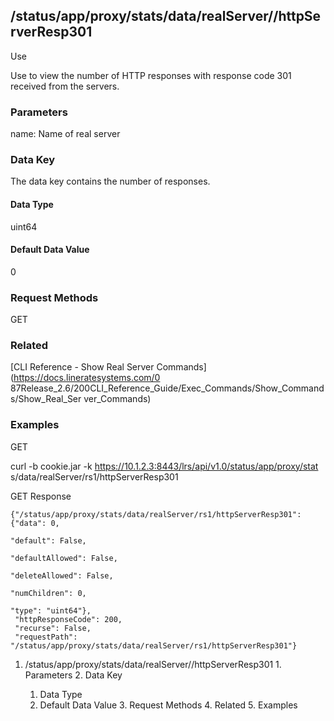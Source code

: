 ## /status/app/proxy/stats/data/realServer/<name>/httpServerResp301

Use

Use to view the number of HTTP responses with response code 301 received from
the servers.

### Parameters

name: Name of real server

### Data Key

The data key contains the number of responses.

#### Data Type

uint64

#### Default Data Value

0

### Request Methods

GET

### Related

[CLI Reference - Show Real Server Commands](https://docs.lineratesystems.com/0
87Release_2.6/200CLI_Reference_Guide/Exec_Commands/Show_Commands/Show_Real_Ser
ver_Commands)

### Examples

GET

curl -b cookie.jar -k https://10.1.2.3:8443/lrs/api/v1.0/status/app/proxy/stat
s/data/realServer/rs1/httpServerResp301

GET Response

    
    {"/status/app/proxy/stats/data/realServer/rs1/httpServerResp301": {"data": 0,
                                                                             "default": False,
                                                                             "defaultAllowed": False,
                                                                             "deleteAllowed": False,
                                                                             "numChildren": 0,
                                                                             "type": "uint64"},
     "httpResponseCode": 200,
     "recurse": False,
     "requestPath": "/status/app/proxy/stats/data/realServer/rs1/httpServerResp301"}
    

  1. /status/app/proxy/stats/data/realServer/<name>/httpServerResp301
    1. Parameters
    2. Data Key
      1. Data Type
      2. Default Data Value
    3. Request Methods
    4. Related
    5. Examples

